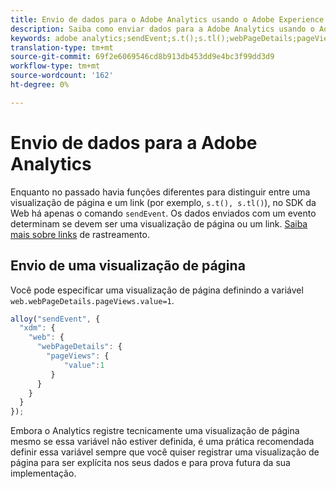 ```yaml
---
title: Envio de dados para o Adobe Analytics usando o Adobe Experience Platform Web SDK
description: Saiba como enviar dados para a Adobe Analytics usando o Adobe Experience Platform Web SDK.
keywords: adobe analytics;sendEvent;s.t();s.tl();webPageDetails;pageViews;webInteraction;page visualização;link tracking;links;track links;click links;clickCollection;click collection;collection;click collection;
translation-type: tm+mt
source-git-commit: 69f2e6069546cd8b913db453dd9e4bc3f99dd3d9
workflow-type: tm+mt
source-wordcount: '162'
ht-degree: 0%

---
```



# Envio de dados para a Adobe Analytics

Enquanto no passado havia funções diferentes para distinguir entre uma visualização de página e um link (por exemplo, `s.t(), s.tl()`), no SDK da Web há apenas o comando `sendEvent`. Os dados enviados com um evento determinam se devem ser uma visualização de página ou um link. [Saiba mais sobre links](../track-links.md) de rastreamento.

## Envio de uma visualização de página

Você pode especificar uma visualização de página definindo a variável `web.webPageDetails.pageViews.value=1`.

```javascript
alloy("sendEvent", {
  "xdm": {
    "web": {
      "webPageDetails": {
        "pageViews": {
            "value":1
         }
      }
    }
  }
});
```

Embora o Analytics registre tecnicamente uma visualização de página mesmo se essa variável não estiver definida, é uma prática recomendada definir essa variável sempre que você quiser registrar uma visualização de página para ser explícita nos seus dados e para prova futura da sua implementação.
